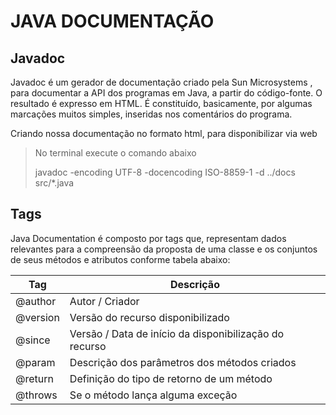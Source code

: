 # JAVA DOCUMENTAÇÃO

## Javadoc

Javadoc é um gerador de documentação criado pela Sun Microsystems , para documentar a API dos programas em Java, a partir do código-fonte. O resultado é expresso em HTML. É constituído, basicamente, por algumas marcações muitos simples, inseridas nos comentários do programa.

Criando nossa documentação no formato html, para disponibilizar via web

> No terminal execute o comando abaixo
>
> javadoc -encoding UTF-8 -docencoding ISO-8859-1  -d ../docs  src/*.java

## Tags

Java Documentation é composto por tags que, representam dados relevantes para a compreensão da proposta de uma classe e os conjuntos de seus métodos e atributos conforme tabela abaixo:

| **Tag**    | **Descrição** |
| -------- | ------- |
| @author  | Autor / Criador |
| @version | Versão do recurso disponibilizado |
| @since | Versão / Data de início da disponibilização do recurso |
| @param | Descrição dos parâmetros dos métodos criados |
| @return | Definição do tipo de retorno de um método |
| @throws | Se o método lança alguma exceção |




